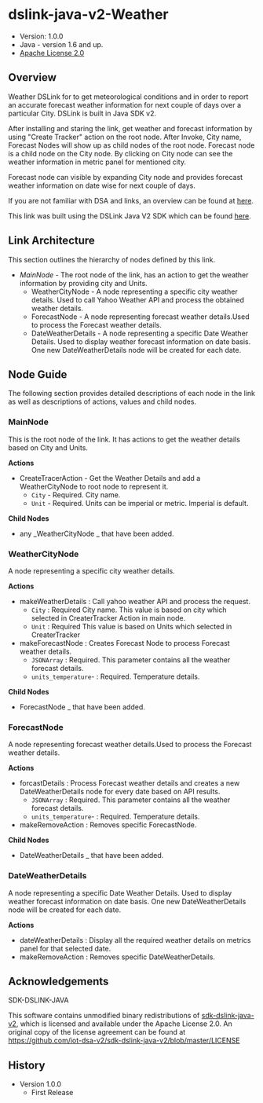 # dslink-java-v2-Weather

* Version: 1.0.0
* Java - version 1.6 and up.
* [Apache License 2.0](http://www.apache.org/licenses/LICENSE-2.0)


## Overview

Weather DSLink for to get meteorological conditions and in order to report an accurate forecast weather information for next couple of days over a particular City. DSLink is built in Java SDK v2. 

After installing and staring the link, get weather and forecast information by using "Create Tracker" action on the root node. After Invoke, City name, Forecast Nodes will show up as child nodes of the root node. Forecast node is a child node on the City node.
By clicking on City node can see the weather information in metric panel for mentioned city.

Forecast node can visible by expanding City node and provides forecast weather information on date wise for next couple of days.

If you are not familiar with DSA and links, an overview can be found at
[here](http://iot-dsa.org/get-started/how-dsa-works).

This link was built using the DSLink Java V2 SDK which can be found
[here](https://github.com/iot-dsa-v2/sdk-dslink-java-v2).


## Link Architecture

This section outlines the hierarchy of nodes defined by this link.

- _MainNode_ - The root node of the link, has an action to get the weather information by providing city and Units.
  - WeatherCityNode - A node representing a specific city weather details. Used to call Yahoo Weather API and process the obtained weather details.
  - ForecastNode - A node representing forecast weather details.Used to process the Forecast weather details.
  - DateWeatherDetails - A node representing a specific Date Weather Details. Used to display weather forecast information on  date basis. One new DateWeatherDetails node will be created for each date.


## Node Guide

The following section provides detailed descriptions of each node in the link as well as
descriptions of actions, values and child nodes.


### MainNode

This is the root node of the link. It has actions to get the weather details based on City and Units.

**Actions**
- CreateTracerAction - Get the Weather Details and add a WeatherCityNode to root node to represent it.
  - `City` - Required. City name.
  - `Unit` - Required. Units can be imperial or metric. Imperial is default.


**Child Nodes**
 - any _WeatherCityNode _ that have been added.

### WeatherCityNode

A node representing a specific city weather details.

**Actions**
- makeWeatherDetails  : Call yahoo weather API and process the request.
  - `City` : Required City name. This value is based on city which selected in CreaterTracker Action in main node.
  - `Unit` : Required This value is based on Units which selected in CreaterTracker 
- makeForecastNode : Creates Forecast Node to process Forecast weather details.
  - `JSONArray` : Required. This parameter contains all the weather forecast details.
  - `units_temperature`- : Required. Temperature details.
  
**Child Nodes**
 - ForecastNode _ that have been added.
 
### ForecastNode

A node representing forecast weather details.Used to process the Forecast weather details.

**Actions**
- forcastDetails  : Process Forecast weather details and creates a new DateWeatherDetails node for every date based on API results.
  - `JSONArray` : Required. This parameter contains all the weather forecast details.
  - `units_temperature`- : Required. Temperature details.
- makeRemoveAction  : Removes specific ForecastNode.

**Child Nodes**

 - DateWeatherDetails _ that have been added.
 
### DateWeatherDetails

A node representing a specific Date Weather Details. Used to display weather forecast information on  date basis. One new DateWeatherDetails node will be created for each date.

**Actions**
- dateWeatherDetails  : Display all the required weather details on metrics panel for that selected date.
- makeRemoveAction  : Removes specific DateWeatherDetails.

## Acknowledgements

SDK-DSLINK-JAVA

This software contains unmodified binary redistributions of 
[sdk-dslink-java-v2](https://github.com/iot-dsa-v2/sdk-dslink-java-v2), which is licensed 
and available under the Apache License 2.0. An original copy of the license agreement can be found 
at https://github.com/iot-dsa-v2/sdk-dslink-java-v2/blob/master/LICENSE

## History

* Version 1.0.0
  - First Release
